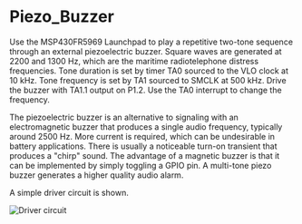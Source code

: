 # Piezo_Buzzer

Use the MSP430FR5969 Launchpad to play a repetitive two-tone sequence through an external piezoelectric buzzer. Square waves are generated at 2200 and 1300 Hz, which are the maritime radiotelephone distress frequencies. Tone duration is set by timer TA0 sourced to the VLO clock at 10 kHz. Tone frequency is set by TA1 sourced to SMCLK at 500 kHz. Drive the buzzer with TA1.1 output on P1.2. Use the TA0 interrupt to change the frequency.

The piezoelectric buzzer is an alternative to signaling with an electromagnetic buzzer that produces a single audio frequency, typically around 2500 Hz. More current is required, which can be undesirable in battery applications. There is usually a noticeable turn-on transient that produces a "chirp" sound.  The advantage of a magnetic buzzer is that it can be implemented by simply toggling a GPIO pin. A multi-tone piezo buzzer generates a higher quality audio alarm. 

A simple driver circuit is shown.

![Driver circuit](https://raw.githubusercontent.com/microphonon/Piezo_Buzzer/master/C1.jpg)
